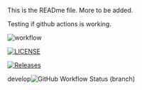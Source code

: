 This is the READme file. More to be added.

Testing if github actions is working.

![workflow](https://github.com/arielgirs/sem/actions/workflows/main.yml/badge.svg)

[![LICENSE](https://img.shields.io/github/license/arielgirs/sem.svg?style=flat-square)](https://github.com/<arielgirs>/sem/blob/master/LICENSE)

[![Releases](https://img.shields.io/github/release/arielgirs/sem/all.svg?style=flat-square)](https://github.com/<arielgirs>/sem/releases)

develop![GitHub Workflow Status (branch)](https://img.shields.io/github/workflow/status/arielgirs/sem/A%20workflow%20for%20my%20Hello%20World%20App/develop)